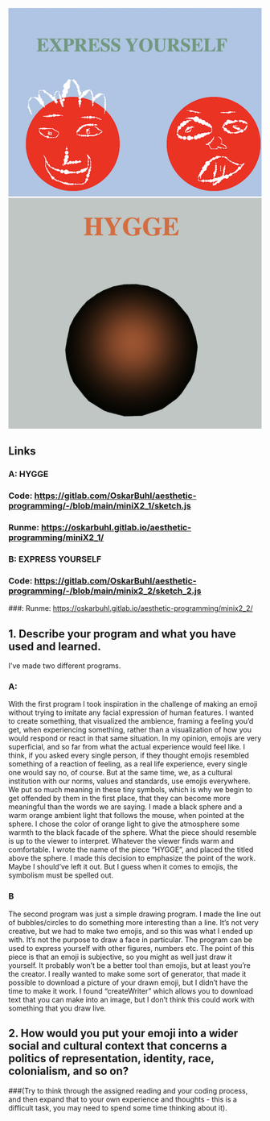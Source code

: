 
![](express.png) ![](hygge.png)


## Links
### A: HYGGE
### Code: https://gitlab.com/OskarBuhl/aesthetic-programming/-/blob/main/miniX2_1/sketch.js
### Runme: https://oskarbuhl.gitlab.io/aesthetic-programming/miniX2_1/

### B: EXPRESS YOURSELF
### Code: https://gitlab.com/OskarBuhl/aesthetic-programming/-/blob/main/minix2_2/sketch_2.js
###: Runme: https://oskarbuhl.gitlab.io/aesthetic-programming/minix2_2/


## 1. Describe your program and what you have used and learned.

I've made two different programs.
### A:
With the first program I took inspiration in the challenge of making an emoji without trying to imitate any facial expression of human features. I wanted to create something, that visualized the ambience, framing a feeling you’d get, when experiencing something, rather than a visualization of how you would respond or react in that same situation. In my opinion, emojis are very superficial, and so far from what the actual experience would feel like. I think, if you asked every single person, if they thought emojis resembled something of a reaction of feeling, as a real life experience, every single one would say no, of course. But at the same time, we, as a cultural institution with our norms, values and standards, use emojis everywhere. We put so much meaning in these tiny symbols, which is why we begin to get offended by them in the first place, that they can become more meaningful than the words we are saying.
I made a black sphere and a warm orange ambient light that follows the mouse, when pointed at the sphere. I chose the color of orange light to give the atmosphere some warmth to the black facade of the sphere. What the piece should resemble is up to the viewer to interpret. Whatever the viewer finds warm and comfortable. I wrote the name of the piece “HYGGE”, and placed the titled above the sphere. I made this decision to emphasize the point of the work. Maybe I should’ve left it out.
But I guess when it comes to emojis, the symbolism must be spelled out.
### B
The second program was just a simple drawing program. I made the line out of bubbles/circles to do something more interesting than a line. It’s not very creative, but we had to make two emojis, and so this was what I ended up with. It’s not the purpose to draw a face in particular. The program can be used to express yourself with other figures, numbers etc. The point of this piece is that an emoji is subjective, so you might as well just draw it yourself. It probably won’t be a better tool than emojis, but at least you’re the creator.
I really wanted to make some sort of generator, that made it possible to download a picture of your drawn emoji, but I didn’t have the time to make it work. I found “createWriter” which allows you to download text that you can make into an image, but I don’t think this could work with something that you draw live.

## 2. How would you put your emoji into a wider social and cultural context that concerns a politics of representation, identity, race, colonialism, and so on?
###(Try to think through the assigned reading and your coding process, and then expand that to your own experience and thoughts - this is a difficult task, you may need to spend some time thinking about it).
